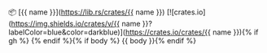 📦 [{{ name }}](https://lib.rs/crates/{{ name }}) [![crates.io](https://img.shields.io/crates/v/{{ name }}?labelColor=blue&color=darkblue)](https://crates.io/crates/{{ name }}){% if gh %} <a href="https://github.com/{{ gh }}" alt="GitHub"><i class="lni lni-github"></i></a>{% endif %}{% if body %} {{ body }}{% endif %}
